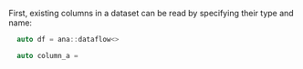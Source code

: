 First, existing columns in a dataset can be read by specifying their type and name:
```cpp
  auto df = ana::dataflow<>

  auto column_a = 
```